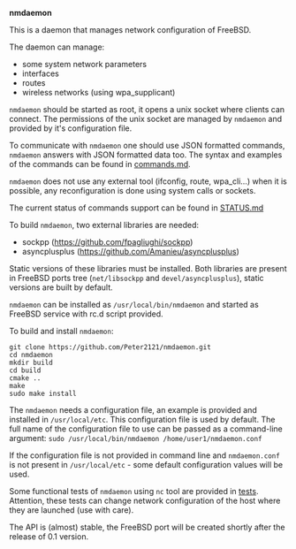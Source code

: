 **nmdaemon**

This is a daemon that manages network configuration of FreeBSD.

The daemon can manage:

- some system network parameters
- interfaces
- routes
- wireless networks (using wpa_supplicant)

`nmdaemon` should be started as root, it opens a unix socket where clients can connect.
The permissions of the unix socket are managed by `nmdaemon` and provided by it's configuration file.

To communicate with `nmdaemon` one should use JSON formatted commands, `nmdaemon` answers with JSON formatted data too.
The syntax and examples of the commands can be found in [commands.md](https://github.com/Peter2121/nmdaemon/blob/master/doc/commands.md).

`nmdaemon` does not use any external tool (ifconfig, route, wpa_cli...) when it is possible, any reconfiguration is done using system calls or sockets.

The current status of commands support can be found in [STATUS.md](https://github.com/Peter2121/nmdaemon/blob/master/STATUS.md)

To build `nmdaemon`, two external libraries are needed:

- sockpp (https://github.com/fpagliughi/sockpp)
- asyncplusplus (https://github.com/Amanieu/asyncplusplus)

Static versions of these libraries must be installed.
Both libraries are present in FreeBSD ports tree (`net/libsockpp` and `devel/asyncplusplus`), static versions are built by default.

`nmdaemon` can be installed as `/usr/local/bin/nmdaemon` and started as FreeBSD service with rc.d script provided.

To build and install `nmdaemon`:

    git clone https://github.com/Peter2121/nmdaemon.git
    cd nmdaemon
    mkdir build
    cd build
    cmake ..
    make
    sudo make install

The `nmdaemon` needs a configuration file, an example is provided and installed in `/usr/local/etc`. This configuration file is used by default.
The full name of the configuration file to use can be passed as a command-line argument:
`sudo /usr/local/bin/nmdaemon /home/user1/nmdaemon.conf`

If the configuration file is not provided in command line and `nmdaemon.conf` is not present in `/usr/local/etc` - some default configuration values will be used.

Some functional tests of `nmdaemon` using `nc` tool are provided in [tests](https://github.com/Peter2121/nmdaemon/tree/master/tests).
Attention, these tests can change network configuration of the host where they are launched (use with care).

The API is (almost) stable, the FreeBSD port will be created shortly after the release of 0.1 version.
